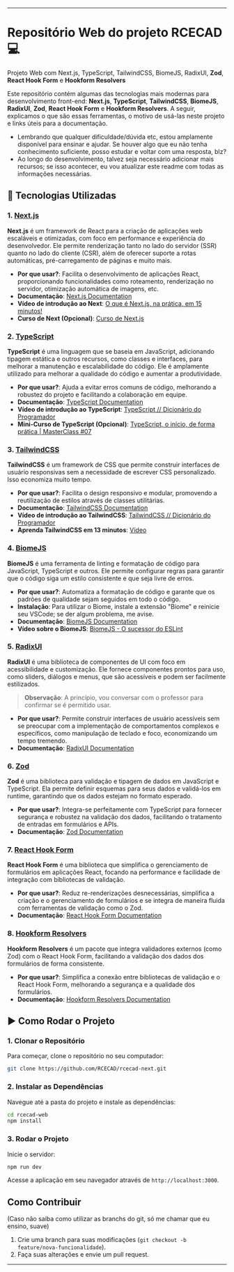 
---

# Repositório Web do projeto RCECAD 💻
Projeto Web com Next.js, TypeScript, TailwindCSS, BiomeJS, RadixUI, **Zod**, **React Hook Form** e **Hookform Resolvers**

Este repositório contém algumas das tecnologias mais modernas para desenvolvimento front-end: **Next.js**, **TypeScript**, **TailwindCSS**, **BiomeJS**, **RadixUI**, **Zod**, **React Hook Form** e **Hookform Resolvers**. A seguir, explicamos o que são essas ferramentas, o motivo de usá-las neste projeto e links úteis para a documentação.

* Lembrando que qualquer dificuldade/dúvida etc, estou amplamente disponível para ensinar e ajudar. Se houver algo que eu não tenha conhecimento suficiente, posso estudar e voltar com uma resposta, blz?
* Ao longo do desenvolvimento, talvez seja necessário adicionar mais recursos; se isso acontecer, eu vou atualizar este readme com todas as informações necessárias.

## 📐 Tecnologias Utilizadas

### 1. [Next.js](https://nextjs.org/)
**Next.js** é um framework de React para a criação de aplicações web escaláveis e otimizadas, com foco em performance e experiência do desenvolvedor. Ele permite renderização tanto no lado do servidor (SSR) quanto no lado do cliente (CSR), além de oferecer suporte a rotas automáticas, pré-carregamento de páginas e muito mais.

- **Por que usar?**: Facilita o desenvolvimento de aplicações React, proporcionando funcionalidades como roteamento, renderização no servidor, otimização automática de imagens, etc.
- **Documentação**: [Next.js Documentation](https://nextjs.org/docs)
- **Vídeo de introdução ao Next**: [O que é Next.js, na prática, em 15 minutos!](https://www.youtube.com/watch?v=QsSUbuYeEFk)
- **Curso de Next (Opcional)**: [Curso de Next.js](https://www.youtube.com/watch?v=XHrbg2iYNCg&list=PLnDvRpP8BnezfJcfiClWskFOLODeqI_Ft)

### 2. [TypeScript](https://www.typescriptlang.org/)
**TypeScript** é uma linguagem que se baseia em JavaScript, adicionando tipagem estática e outros recursos, como classes e interfaces, para melhorar a manutenção e escalabilidade do código. Ele é amplamente utilizado para melhorar a qualidade do código e aumentar a produtividade.

- **Por que usar?**: Ajuda a evitar erros comuns de código, melhorando a robustez do projeto e facilitando a colaboração em equipe.
- **Documentação**: [TypeScript Documentation](https://www.typescriptlang.org/docs/)
- **Vídeo de introdução ao TypeScript**: [TypeScript // Dicionário do Programador](https://www.youtube.com/watch?v=gmupEp468lY&pp=ygUaaW50cm9kdcOnw6NvIGFvIHR5cGVzY3JpcHQ%3D)
- **Mini-Curso de TypeScript (Opcional)**: [TypeScript, o início, de forma prática | MasterClass #07](https://www.youtube.com/watch?v=0mYq5LrQN1s)

### 3. [TailwindCSS](https://tailwindcss.com/)
**TailwindCSS** é um framework de CSS que permite construir interfaces de usuário responsivas sem a necessidade de escrever CSS personalizado. Isso economiza muito tempo.

- **Por que usar?**: Facilita o design responsivo e modular, promovendo a reutilização de estilos através de classes utilitárias.
- **Documentação**: [TailwindCSS Documentation](https://tailwindcss.com/docs)
- **Vídeo de introdução ao TailwindCSS**: [TailwindCSS // Dicionário do Programador](https://www.youtube.com/watch?v=i_EKstz3x04&pp=ygUYaW50cm9kdcOnw6NvIGFvIHRhaWx3aW5k)
- **Aprenda TailwindCSS em 13 minutos**: [Vídeo](https://www.youtube.com/watch?v=dHwY5lRfkoQ&pp=ygUYaW50cm9kdcOnw6NvIGFvIHRhaWx3aW5k)

### 4. [BiomeJS](https://biomejs.org/)
**BiomeJS** é uma ferramenta de linting e formatação de código para JavaScript, TypeScript e outros. Ele permite configurar regras para garantir que o código siga um estilo consistente e que seja livre de erros.

- **Por que usar?**: Automatiza a formatação de código e garante que os padrões de qualidade sejam seguidos em todo o código.
- **Instalação**: Para utilizar o Biome, instale a extensão "Biome" e reinicie seu VSCode; se der algum problema, me avise.
- **Documentação**: [BiomeJS Documentation](https://biomejs.org/)
- **Vídeo sobre o BiomeJS**: [BiomeJS - O sucessor do ESLint](https://www.youtube.com/watch?v=wrbKoQt3_dE)

### 5. [RadixUI](https://www.radix-ui.com/)
**RadixUI** é uma biblioteca de componentes de UI com foco em acessibilidade e customização. Ele fornece componentes prontos para uso, como sliders, diálogos e menus, que são acessíveis e podem ser facilmente estilizados.

> **Observação**: A princípio, vou conversar com o professor para confirmar se é permitido usar.
- **Por que usar?**: Permite construir interfaces de usuário acessíveis sem se preocupar com a implementação de comportamentos complexos e específicos, como manipulação de teclado e foco, economizando um tempo tremendo.
- **Documentação**: [RadixUI Documentation](https://www.radix-ui.com/docs/primitives/overview)

### 6. [Zod](https://zod.dev/)
**Zod** é uma biblioteca para validação e tipagem de dados em JavaScript e TypeScript. Ela permite definir esquemas para seus dados e validá-los em runtime, garantindo que os dados estejam no formato esperado.

- **Por que usar?**: Integra-se perfeitamente com TypeScript para fornecer segurança e robustez na validação dos dados, facilitando o tratamento de entradas em formulários e APIs.
- **Documentação**: [Zod Documentation](https://zod.dev/)

### 7. [React Hook Form](https://react-hook-form.com/)
**React Hook Form** é uma biblioteca que simplifica o gerenciamento de formulários em aplicações React, focando na performance e facilidade de integração com bibliotecas de validação.

- **Por que usar?**: Reduz re-renderizações desnecessárias, simplifica a criação e o gerenciamento de formulários e se integra de maneira fluida com ferramentas de validação como o Zod.
- **Documentação**: [React Hook Form Documentation](https://react-hook-form.com/)

### 8. [Hookform Resolvers](https://github.com/react-hook-form/resolvers)
**Hookform Resolvers** é um pacote que integra validadores externos (como Zod) com o React Hook Form, facilitando a validação dos dados dos formulários de forma consistente.

- **Por que usar?**: Simplifica a conexão entre bibliotecas de validação e o React Hook Form, melhorando a segurança e a qualidade dos formulários.
- **Documentação**: [Hookform Resolvers Documentation](https://github.com/react-hook-form/resolvers)

## ▶️ Como Rodar o Projeto

### 1. Clonar o Repositório
Para começar, clone o repositório no seu computador:

```bash
git clone https://github.com/RCECAD/rcecad-next.git
```

### 2. Instalar as Dependências
Navegue até a pasta do projeto e instale as dependências:

```bash
cd rcecad-web
npm install
```

### 3. Rodar o Projeto
Inicie o servidor:

```bash
npm run dev
```

Acesse a aplicação em seu navegador através de `http://localhost:3000`.

## Como Contribuir
(Caso não saiba como utilizar as branchs do git, só me chamar que eu ensino, suave)
1. Crie uma branch para suas modificações (`git checkout -b feature/nova-funcionalidade`).
2. Faça suas alterações e envie um pull request.

---
